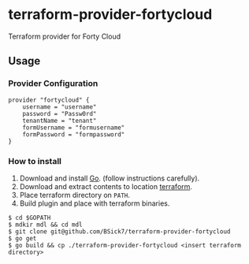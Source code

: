 # terraform-provider-fortycloud
Terraform provider for Forty Cloud

## Usage

### Provider Configuration
```
provider "fortycloud" {
	username = "username"
	password = "Passw0rd"
	tenantName = "tenant"
	formUsername = "formusername"
	formPassword = "formpassword"
}
```

### How to install

1. Download and install [Go](https://golang.org/doc/install). (follow instructions carefully).
2. Download and extract contents to location [terraform](https://terraform.io/downloads.html).
3. Place terraform directory on `PATH`.
4. Build plugin and place with terraform binaries.

```
$ cd $GOPATH
$ mdkir mdl && cd mdl
$ git clone git@github.com/BSick7/terraform-provider-fortycloud
$ go get
$ go build && cp ./terraform-provider-fortycloud <insert terraform directory>
```
